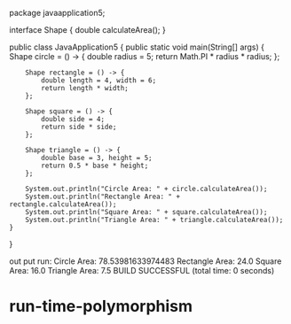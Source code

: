package javaapplication5;

interface Shape {
    double calculateArea();
}

public class JavaApplication5 {
    public static void main(String[] args) {
        Shape circle = () -> {
            double radius = 5;
            return Math.PI * radius * radius;
        };

        Shape rectangle = () -> {
            double length = 4, width = 6;
            return length * width;
        };

        Shape square = () -> {
            double side = 4;
            return side * side;
        };

        Shape triangle = () -> {
            double base = 3, height = 5;
            return 0.5 * base * height;
        };

        System.out.println("Circle Area: " + circle.calculateArea());
        System.out.println("Rectangle Area: " + rectangle.calculateArea());
        System.out.println("Square Area: " + square.calculateArea());
        System.out.println("Triangle Area: " + triangle.calculateArea());
    }
}

out put
run:
Circle Area: 78.53981633974483
Rectangle Area: 24.0
Square Area: 16.0
Triangle Area: 7.5
BUILD SUCCESSFUL (total time: 0 seconds)
# run-time-polymorphism
